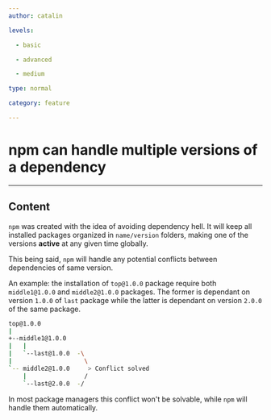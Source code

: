 ```yaml
---
author: catalin

levels:

  - basic

  - advanced

  - medium

type: normal

category: feature

---
```


# npm can handle multiple versions of a dependency

---

## Content

`npm` was created with the idea of avoiding dependency hell. It will keep all installed packages organized in `name/version` folders, making one of the versions **active** at any given time globally.

This being said, `npm` will handle any potential conflicts between dependencies of same version.

An example:
the installation of `top@1.0.0` package require both `middle1@1.0.0` and `middle2@1.0.0` packages. The former is dependant on version `1.0.0` of `last` package while the latter is dependant on version `2.0.0` of the same package.

```bash
top@1.0.0
|
+--middle1@1.0.0
|   |
|   `--last@1.0.0  -\
|                    \
`-- middle2@1.0.0     > Conflict solved
    |                /
    `--last@2.0.0  -/
```

In most package managers this conflict won't be solvable, while `npm` will handle them automatically.
